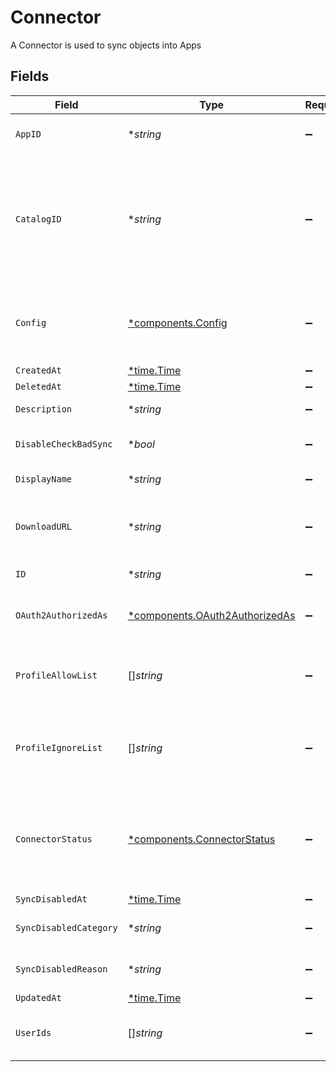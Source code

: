 # Connector

A Connector is used to sync objects into Apps


## Fields

| Field                                                                                                                                                                            | Type                                                                                                                                                                             | Required                                                                                                                                                                         | Description                                                                                                                                                                      |
| -------------------------------------------------------------------------------------------------------------------------------------------------------------------------------- | -------------------------------------------------------------------------------------------------------------------------------------------------------------------------------- | -------------------------------------------------------------------------------------------------------------------------------------------------------------------------------- | -------------------------------------------------------------------------------------------------------------------------------------------------------------------------------- |
| `AppID`                                                                                                                                                                          | **string*                                                                                                                                                                        | :heavy_minus_sign:                                                                                                                                                               | The id of the app the connector is associated with.                                                                                                                              |
| `CatalogID`                                                                                                                                                                      | **string*                                                                                                                                                                        | :heavy_minus_sign:                                                                                                                                                               | The catalogId describes which catalog entry this connector is an instance of. For example, every Okta connector will have the same catalogId indicating it is an Okta connector. |
| `Config`                                                                                                                                                                         | [*components.Config](../../models/components/config.md)                                                                                                                          | :heavy_minus_sign:                                                                                                                                                               | Contains an arbitrary serialized message along with a @type that describes the type of the serialized message.                                                                   |
| `CreatedAt`                                                                                                                                                                      | [*time.Time](https://pkg.go.dev/time#Time)                                                                                                                                       | :heavy_minus_sign:                                                                                                                                                               | N/A                                                                                                                                                                              |
| `DeletedAt`                                                                                                                                                                      | [*time.Time](https://pkg.go.dev/time#Time)                                                                                                                                       | :heavy_minus_sign:                                                                                                                                                               | N/A                                                                                                                                                                              |
| `Description`                                                                                                                                                                    | **string*                                                                                                                                                                        | :heavy_minus_sign:                                                                                                                                                               | The description of the connector.                                                                                                                                                |
| `DisableCheckBadSync`                                                                                                                                                            | **bool*                                                                                                                                                                          | :heavy_minus_sign:                                                                                                                                                               | The disableCheckBadSync field.                                                                                                                                                   |
| `DisplayName`                                                                                                                                                                    | **string*                                                                                                                                                                        | :heavy_minus_sign:                                                                                                                                                               | The display name of the connector.                                                                                                                                               |
| `DownloadURL`                                                                                                                                                                    | **string*                                                                                                                                                                        | :heavy_minus_sign:                                                                                                                                                               | The downloadUrl for a spreadsheet if the connector was created from uploading a file.                                                                                            |
| `ID`                                                                                                                                                                             | **string*                                                                                                                                                                        | :heavy_minus_sign:                                                                                                                                                               | The id of the connector.                                                                                                                                                         |
| `OAuth2AuthorizedAs`                                                                                                                                                             | [*components.OAuth2AuthorizedAs](../../models/components/oauth2authorizedas.md)                                                                                                  | :heavy_minus_sign:                                                                                                                                                               | OAuth2AuthorizedAs tracks the user that OAuthed with the connector.                                                                                                              |
| `ProfileAllowList`                                                                                                                                                               | []*string*                                                                                                                                                                       | :heavy_minus_sign:                                                                                                                                                               | List of profile attributes to sync, when set only these attributes will be synced                                                                                                |
| `ProfileIgnoreList`                                                                                                                                                              | []*string*                                                                                                                                                                       | :heavy_minus_sign:                                                                                                                                                               | List of profile attributes to ignore (not sync), when set other attributes will be synced, but these will not.                                                                   |
| `ConnectorStatus`                                                                                                                                                                | [*components.ConnectorStatus](../../models/components/connectorstatus.md)                                                                                                        | :heavy_minus_sign:                                                                                                                                                               | The status field on the connector is used to track the status of the connectors sync, and when syncing last started, completed, or caused the connector to update.               |
| `SyncDisabledAt`                                                                                                                                                                 | [*time.Time](https://pkg.go.dev/time#Time)                                                                                                                                       | :heavy_minus_sign:                                                                                                                                                               | N/A                                                                                                                                                                              |
| `SyncDisabledCategory`                                                                                                                                                           | **string*                                                                                                                                                                        | :heavy_minus_sign:                                                                                                                                                               | The category of the connector sync that was disabled.                                                                                                                            |
| `SyncDisabledReason`                                                                                                                                                             | **string*                                                                                                                                                                        | :heavy_minus_sign:                                                                                                                                                               | The reason the connector sync was disabled.                                                                                                                                      |
| `UpdatedAt`                                                                                                                                                                      | [*time.Time](https://pkg.go.dev/time#Time)                                                                                                                                       | :heavy_minus_sign:                                                                                                                                                               | N/A                                                                                                                                                                              |
| `UserIds`                                                                                                                                                                        | []*string*                                                                                                                                                                       | :heavy_minus_sign:                                                                                                                                                               | The userIds field is used to define the integration owners of the connector.                                                                                                     |